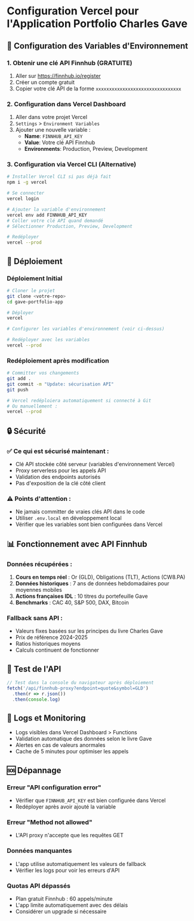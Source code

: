 # Configuration Vercel pour l'Application Portfolio Charles Gave

## 🔧 Configuration des Variables d'Environnement

### 1. Obtenir une clé API Finnhub (GRATUITE)

1. Aller sur https://finnhub.io/register
2. Créer un compte gratuit
3. Copier votre clé API de la forme `xxxxxxxxxxxxxxxxxxxxxxxxxxxxxxxx`

### 2. Configuration dans Vercel Dashboard

1. Aller dans votre projet Vercel
2. `Settings` > `Environment Variables`
3. Ajouter une nouvelle variable :
   - **Name**: `FINNHUB_API_KEY`
   - **Value**: Votre clé API Finnhub
   - **Environments**: Production, Preview, Development

### 3. Configuration via Vercel CLI (Alternative)

```bash
# Installer Vercel CLI si pas déjà fait
npm i -g vercel

# Se connecter
vercel login

# Ajouter la variable d'environnement
vercel env add FINNHUB_API_KEY
# Coller votre clé API quand demandé
# Sélectionner Production, Preview, Development

# Redéployer
vercel --prod
```

## 🚀 Déploiement

### Déploiement Initial
```bash
# Cloner le projet
git clone <votre-repo>
cd gave-portfolio-app

# Déployer
vercel

# Configurer les variables d'environnement (voir ci-dessus)

# Redéployer avec les variables
vercel --prod
```

### Redéploiement après modification
```bash
# Committer vos changements
git add .
git commit -m "Update: sécurisation API"
git push

# Vercel redéploiera automatiquement si connecté à Git
# Ou manuellement :
vercel --prod
```

## 🔒 Sécurité

### ✅ Ce qui est sécurisé maintenant :
- Clé API stockée côté serveur (variables d'environnement Vercel)
- Proxy serverless pour les appels API
- Validation des endpoints autorisés
- Pas d'exposition de la clé côté client

### ⚠️ Points d'attention :
- Ne jamais committer de vraies clés API dans le code
- Utiliser `.env.local` en développement local
- Vérifier que les variables sont bien configurées dans Vercel

## 📊 Fonctionnement avec API Finnhub

### Données récupérées :
1. **Cours en temps réel** : Or (GLD), Obligations (TLT), Actions (CW8.PA)
2. **Données historiques** : 7 ans de données hebdomadaires pour moyennes mobiles
3. **Actions françaises IDL** : 10 titres du portefeuille Gave
4. **Benchmarks** : CAC 40, S&P 500, DAX, Bitcoin

### Fallback sans API :
- Valeurs fixes basées sur les principes du livre Charles Gave
- Prix de référence 2024-2025
- Ratios historiques moyens
- Calculs continuent de fonctionner

## 🧪 Test de l'API

```javascript
// Test dans la console du navigateur après déploiement
fetch('/api/finnhub-proxy?endpoint=quote&symbol=GLD')
  .then(r => r.json())
  .then(console.log)
```

## 📝 Logs et Monitoring

- Logs visibles dans Vercel Dashboard > Functions
- Validation automatique des données selon le livre Gave
- Alertes en cas de valeurs anormales
- Cache de 5 minutes pour optimiser les appels

## 🆘 Dépannage

### Erreur "API configuration error"
- Vérifier que `FINNHUB_API_KEY` est bien configurée dans Vercel
- Redéployer après avoir ajouté la variable

### Erreur "Method not allowed"
- L'API proxy n'accepte que les requêtes GET

### Données manquantes
- L'app utilise automatiquement les valeurs de fallback
- Vérifier les logs pour voir les erreurs d'API

### Quotas API dépassés
- Plan gratuit Finnhub : 60 appels/minute
- L'app limite automatiquement avec des délais
- Considérer un upgrade si nécessaire
